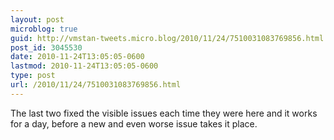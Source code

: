 ```yaml
---
layout: post
microblog: true
guid: http://vmstan-tweets.micro.blog/2010/11/24/7510031083769856.html
post_id: 3045530
date: 2010-11-24T13:05:05-0600
lastmod: 2010-11-24T13:05:05-0600
type: post
url: /2010/11/24/7510031083769856.html
---
```

The last two fixed the visible issues each time they were here and it works for a day, before a new and even worse issue takes it place.
